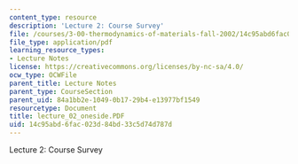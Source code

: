 ```yaml
---
content_type: resource
description: 'Lecture 2: Course Survey'
file: /courses/3-00-thermodynamics-of-materials-fall-2002/14c95abd6fac023d84bd33c5d74d787d_lecture_02_oneside.PDF
file_type: application/pdf
learning_resource_types:
- Lecture Notes
license: https://creativecommons.org/licenses/by-nc-sa/4.0/
ocw_type: OCWFile
parent_title: Lecture Notes
parent_type: CourseSection
parent_uid: 84a1bb2e-1049-0b17-29b4-e13977bf1549
resourcetype: Document
title: lecture_02_oneside.PDF
uid: 14c95abd-6fac-023d-84bd-33c5d74d787d
---
```

Lecture 2: Course Survey